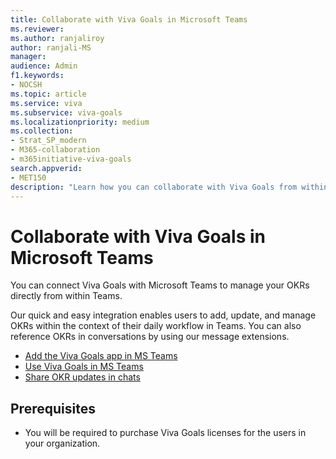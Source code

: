 ```yaml
---
title: Collaborate with Viva Goals in Microsoft Teams
ms.reviewer: 
ms.author: ranjaliroy
author: ranjali-MS
manager: 
audience: Admin
f1.keywords:
- NOCSH
ms.topic: article
ms.service: viva
ms.subservice: viva-goals
ms.localizationpriority: medium
ms.collection:  
- Strat_SP_modern
- M365-collaboration
- m365initiative-viva-goals  
search.appverid:
- MET150
description: "Learn how you can collaborate with Viva Goals from within Microsoft Teams"
---
```


# Collaborate with Viva Goals in Microsoft Teams

You can connect Viva Goals with Microsoft Teams to manage your OKRs directly from within Teams.

Our quick and easy integration enables users to add, update, and manage OKRs within the context of their daily workflow in Teams. You can also reference OKRs in conversations by using our message extensions.

- <a href="https://docs.microsoft.com/viva/goals/configure-ms-teams-integration">Add the Viva Goals app in MS Teams</a>
- <a href="https://docs.microsoft.com/viva/goals/use-ms-teams-integration">Use Viva Goals in MS Teams</a>
- <a href="https://docs.microsoft.com/viva/goals/ms-teams-messaging-integration">Share OKR updates in chats</a>

## Prerequisites

- You will be required to purchase Viva Goals licenses for the users in your organization.
